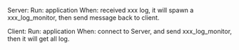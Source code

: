 Server:
  Run: application
  When: received xxx log, 
        it will spawn a xxx_log_monitor,
        then send message back to client.

Client:
  Run: application
  When: connect to Server, and send xxx_log_monitor, then it will get all log.